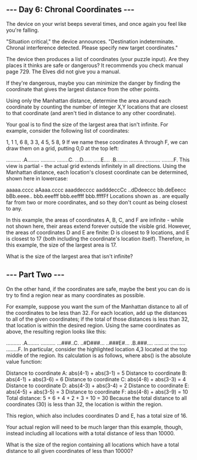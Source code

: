 ## --- Day 6: Chronal Coordinates ---
   The device on your wrist beeps several times, and once again you feel like you're falling.

   "Situation critical," the device announces. "Destination indeterminate. Chronal interference detected. Please specify new target coordinates."

   The device then produces a list of coordinates (your puzzle input). Are they places it thinks are safe or dangerous? It recommends you check manual page 729. The Elves did not give you a manual.

   If they're dangerous, maybe you can minimize the danger by finding the coordinate that gives the largest distance from the other points.

   Using only the Manhattan distance, determine the area around each coordinate by counting the number of integer X,Y locations that are closest to that coordinate (and aren't tied in distance to any other coordinate).

   Your goal is to find the size of the largest area that isn't infinite. For example, consider the following list of coordinates:

   1, 1
   1, 6
   8, 3
   3, 4
   5, 5
   8, 9
   If we name these coordinates A through F, we can draw them on a grid, putting 0,0 at the top left:

   ..........
   .A........
   ..........
   ........C.
   ...D......
   .....E....
   .B........
   ..........
   ..........
   ........F.
   This view is partial - the actual grid extends infinitely in all directions. Using the Manhattan distance, each location's closest coordinate can be determined, shown here in lowercase:

   aaaaa.cccc
   aAaaa.cccc
   aaaddecccc
   aadddeccCc
   ..dDdeeccc
   bb.deEeecc
   bBb.eeee..
   bbb.eeefff
   bbb.eeffff
   bbb.ffffFf
   Locations shown as . are equally far from two or more coordinates, and so they don't count as being closest to any.

   In this example, the areas of coordinates A, B, C, and F are infinite - while not shown here, their areas extend forever outside the visible grid. However, the areas of coordinates D and E are finite: D is closest to 9 locations, and E is closest to 17 (both including the coordinate's location itself). Therefore, in this example, the size of the largest area is 17.

   What is the size of the largest area that isn't infinite?

## --- Part Two ---
  On the other hand, if the coordinates are safe, maybe the best you can do is try to find a region near as many coordinates as possible.

  For example, suppose you want the sum of the Manhattan distance to all of the coordinates to be less than 32. For each location, add up the distances to all of the given coordinates; if the total of those distances is less than 32, that location is within the desired region. Using the same coordinates as above, the resulting region looks like this:

  ..........
  .A........
  ..........
  ...###..C.
  ..#D###...
  ..###E#...
  .B.###....
  ..........
  ..........
  ........F.
  In particular, consider the highlighted location 4,3 located at the top middle of the region. Its calculation is as follows, where abs() is the absolute value function:

  Distance to coordinate A: abs(4-1) + abs(3-1) =  5
  Distance to coordinate B: abs(4-1) + abs(3-6) =  6
  Distance to coordinate C: abs(4-8) + abs(3-3) =  4
  Distance to coordinate D: abs(4-3) + abs(3-4) =  2
  Distance to coordinate E: abs(4-5) + abs(3-5) =  3
  Distance to coordinate F: abs(4-8) + abs(3-9) = 10
  Total distance: 5 + 6 + 4 + 2 + 3 + 10 = 30
  Because the total distance to all coordinates (30) is less than 32, the location is within the region.

  This region, which also includes coordinates D and E, has a total size of 16.

  Your actual region will need to be much larger than this example, though, instead including all locations with a total distance of less than 10000.

  What is the size of the region containing all locations which have a total distance to all given coordinates of less than 10000?


